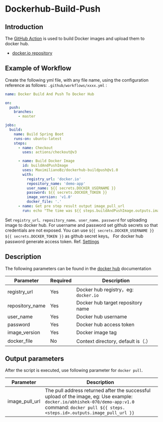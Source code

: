 # Dockerhub-Build-Push

## Introduction

The [GitHub Action](https://help.github.com/cn/actions) is used to build Docker images and upload them to docker hub.

- [docker.io repository](https://hub.docker.com)

## Example of Workflow

Create the following yml file, with any file name, using the configuration reference as follows: `.github/workflows/xxxx.yml` :

```yaml
name: Docker Build And Push To Docker Hub

on:
  push:
    branches:
      - master

jobs:
  build:
    name: Build Spring Boot
    runs-on: ubuntu-latest
    steps:
      - name: Checkout
        uses: actions/checkout@v3

      - name: Build Docker Image
        id: buildAndPushImage
        uses: MaximilianoBz/dockerhub-buildpush@v1.0
        with:
          registry_url: 'docker.io'
          repository_name: 'demo-app'
          user_name: ${{ secrets.DOCKER_USERNAME }}
          password: ${{ secrets.DOCKER_TOKEN }}
          image_version: 'v1.0'
          docker_file: '.'
      - name: Get pre step result output image_pull_url
        run: echo "The time was ${{ steps.buildAndPushImage.outputs.image_pull_url }}"
```

Set `registry_url、repository_name、user_name、password` for uploading image to docker hub. For username and password set github secrets so that credentials are not exposed. You can use  `${{ secrets.DOCKER_USERNAME }} ${{ secrets.DOCKER_TOKEN }}` as github secret keys。 For docker hub password generate access token. Ref. [Settings](https://hub.docker.com/settings/security)

## Description

The following parameters can be found in the [docker hub](https://hub.docker.com) documentation 

| Parameter | Required | Description |
| --- | --- | --- |
| registry_url | Yes | Docker hub registry，eg: `docker.io` |
| repository_name | Yes | Docker hub target repository name |
| user_name | Yes | Docker hub username |
| password | Yes | Docker hub access token |
| image_version | Yes | Docker image tag |
| docker_file | No | Context directory, default is（.）|

## Output parameters
After the script is executed, use following parameter for `docker pull`.

| Parameter | Description | 
| --- | --- | 
| image_pull_url | The pull address returned after the successful upload of the image, eg: Use example: `docker.io/abhishek-070/demo-app:v1.0` command: `docker pull ${{ steps.<steps.id>.outputs.image_pull_url }}` |
